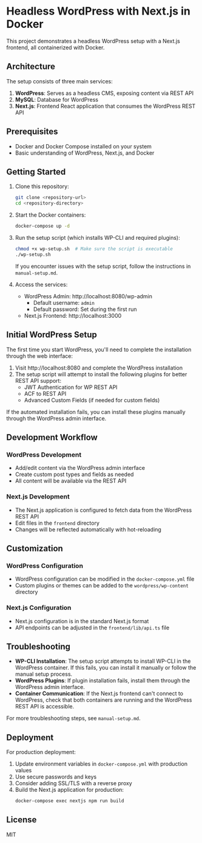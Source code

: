 # Headless WordPress with Next.js in Docker

This project demonstrates a headless WordPress setup with a Next.js frontend, all containerized with Docker.

## Architecture

The setup consists of three main services:

1. **WordPress**: Serves as a headless CMS, exposing content via REST API
2. **MySQL**: Database for WordPress
3. **Next.js**: Frontend React application that consumes the WordPress REST API

## Prerequisites

- Docker and Docker Compose installed on your system
- Basic understanding of WordPress, Next.js, and Docker

## Getting Started

1. Clone this repository:
   ```bash
   git clone <repository-url>
   cd <repository-directory>
   ```

2. Start the Docker containers:
   ```bash
   docker-compose up -d
   ```

3. Run the setup script (which installs WP-CLI and required plugins):
   ```bash
   chmod +x wp-setup.sh  # Make sure the script is executable
   ./wp-setup.sh
   ```
   
   If you encounter issues with the setup script, follow the instructions in `manual-setup.md`.

4. Access the services:
   - WordPress Admin: http://localhost:8080/wp-admin
     - Default username: `admin`
     - Default password: Set during the first run
   - Next.js Frontend: http://localhost:3000

## Initial WordPress Setup

The first time you start WordPress, you'll need to complete the installation through the web interface:

1. Visit http://localhost:8080 and complete the WordPress installation
2. The setup script will attempt to install the following plugins for better REST API support:
   - JWT Authentication for WP REST API
   - ACF to REST API
   - Advanced Custom Fields (if needed for custom fields)

If the automated installation fails, you can install these plugins manually through the WordPress admin interface.

## Development Workflow

### WordPress Development

- Add/edit content via the WordPress admin interface
- Create custom post types and fields as needed
- All content will be available via the REST API

### Next.js Development

- The Next.js application is configured to fetch data from the WordPress REST API
- Edit files in the `frontend` directory
- Changes will be reflected automatically with hot-reloading

## Customization

### WordPress Configuration

- WordPress configuration can be modified in the `docker-compose.yml` file
- Custom plugins or themes can be added to the `wordpress/wp-content` directory

### Next.js Configuration

- Next.js configuration is in the standard Next.js format
- API endpoints can be adjusted in the `frontend/lib/api.ts` file

## Troubleshooting

- **WP-CLI Installation**: The setup script attempts to install WP-CLI in the WordPress container. If this fails, you can install it manually or follow the manual setup process.
- **WordPress Plugins**: If plugin installation fails, install them through the WordPress admin interface.
- **Container Communication**: If the Next.js frontend can't connect to WordPress, check that both containers are running and the WordPress REST API is accessible.

For more troubleshooting steps, see `manual-setup.md`.

## Deployment

For production deployment:

1. Update environment variables in `docker-compose.yml` with production values
2. Use secure passwords and keys
3. Consider adding SSL/TLS with a reverse proxy
4. Build the Next.js application for production:
   ```bash
   docker-compose exec nextjs npm run build
   ```

## License

MIT 